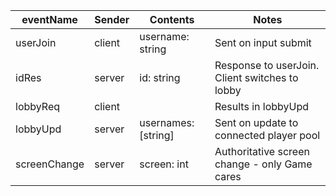 | eventName    | Sender | Contents            | Notes                                          |
| ------------ | ------ | ------------------- | ---------------------------------------------- |
| userJoin     | client | username: string    | Sent on input submit                           |
| idRes        | server | id: string          | Response to userJoin. Client switches to lobby |
| lobbyReq     | client |                     | Results in lobbyUpd                            |
| lobbyUpd     | server | usernames: [string] | Sent on update to connected player pool        |
| screenChange | server | screen: int         | Authoritative screen change - only Game cares  |